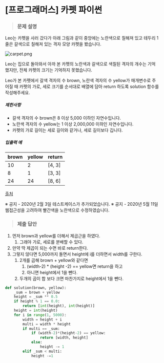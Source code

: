 # [프로그래머스] 카펫 파이썬

> ### 문제 설명

Leo는 카펫을 사러 갔다가 아래 그림과 같이 중앙에는 노란색으로 칠해져 있고 테두리 1줄은 갈색으로 칠해져 있는 격자 모양 카펫을 봤습니다.

![carpet.png](https://grepp-programmers.s3.ap-northeast-2.amazonaws.com/files/production/b1ebb809-f333-4df2-bc81-02682900dc2d/carpet.png)

Leo는 집으로 돌아와서 아까 본 카펫의 노란색과 갈색으로 색칠된 격자의 개수는 기억했지만, 전체 카펫의 크기는 기억하지 못했습니다.

Leo가 본 카펫에서 갈색 격자의 수 brown, 노란색 격자의 수 yellow가 매개변수로 주어질 때 카펫의 가로, 세로 크기를 순서대로 배열에 담아 return 하도록 solution 함수를 작성해주세요.

##### 제한사항

- 갈색 격자의 수 brown은 8 이상 5,000 이하인 자연수입니다.
- 노란색 격자의 수 yellow는 1 이상 2,000,000 이하인 자연수입니다.
- 카펫의 가로 길이는 세로 길이와 같거나, 세로 길이보다 깁니다.

##### 입출력 예

| brown | yellow | return |
| ----- | ------ | ------ |
| 10    | 2      | [4, 3] |
| 8     | 1      | [3, 3] |
| 24    | 24     | [8, 6] |

[출처](http://hsin.hr/coci/archive/2010_2011/contest4_tasks.pdf)

※ 공지 - 2020년 2월 3일 테스트케이스가 추가되었습니다.
※ 공지 - 2020년 5월 11일 웹접근성을 고려하여 빨간색을 노란색으로 수정하였습니다.

> ### 제출 답안

1. 먼저 brown과 yellow를 더해서 제곱근을 하였다.
   1. 그래야 가로, 세로를 분배할 수 있다.
2. 만약 딱 제곱이 되는 수면 바로 return한다.
3. 그렇지 않다면 5,000까지 돌면서 height에 i를 더하면서 width를 구한다.
   1. 2개를 곱해 brown + yellow와 같다면
      1. (width-2) * (height -2) == yellow면 return을 하고
      2. 아니면 height에서 1을 뺀다.
   2. 두개의 곱이 합 보다 크면 마찬가지로 height에서 1을 뺀다.

```python
def solution(brown, yellow):
    _sum = brown + yellow
    height = _sum ** 0.5
    if height % 1 == 0.0:
        return [int(height), int(height)]
    height = int(height)
    for i in range(1, 5000):
        width = height + i
        multi = width * height
        if multi == _sum:
            if (width-2)*(height-2) == yellow:
                return [width, height]
            else:
                height -= 1
        elif _sum < multi:
            height -=1
```

